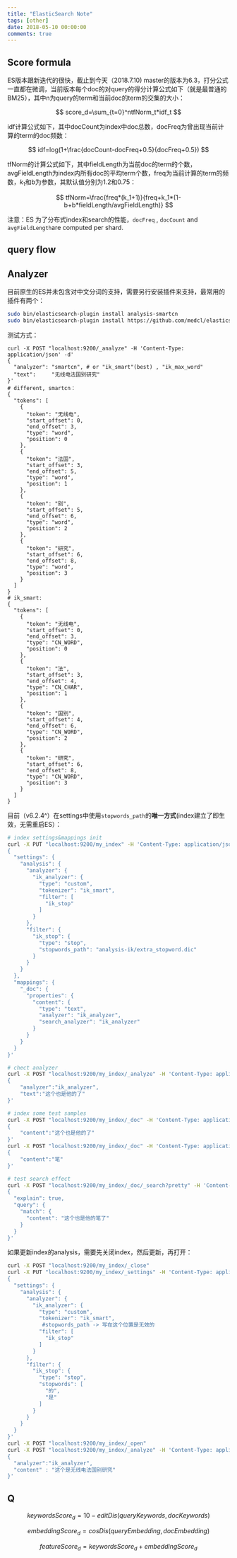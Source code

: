 ```yaml
---
title: "ElasticSearch Note"
tags: [other]
date: 2018-05-10 00:00:00
comments: true
---  
```


## Score formula   

ES版本跟新迭代的很快，截止到今天（2018.7.10) master的版本为6.3，打分公式一直都在微调，当前版本每个doc的对query的得分计算公式如下（就是最普通的BM25），其中n为query的term和当前doc的term的交集的大小：  


$$
score_d=\sum_{t=0}^ntfNorm_t*idf_t
$$


idf计算公式如下，其中docCount为index中doc总数，docFreq为曾出现当前计算的term的doc频数：  


$$
idf=log(1+\frac{docCount-docFreq+0.5}{docFreq+0.5})
$$


tfNorm的计算公式如下，其中fieldLength为当前doc的term的个数，avgFieldLength为index内所有doc的平均term个数，freq为当前计算的term的频数，$k_1$和b为参数，其默认值分别为1.2和0.75：  


$$
tfNorm=\frac{freq*(k_1+1)}{freq+k_1*(1-b+b*fieldLength/avgFieldLength)}
$$

注意：ES 为了分布式index和search的性能，`docFreq` , `docCount` and `avgFieldLength`are computed per shard.   

<!--more-->

## query flow  



## Analyzer    

目前原生的ES并未包含对中文分词的支持，需要另行安装插件来支持，最常用的插件有两个：

```bash
sudo bin/elasticsearch-plugin install analysis-smartcn
sudo bin/elasticsearch-plugin install https://github.com/medcl/elasticsearch-analysis-ik/releases/download/v6.3.0/elasticsearch-analysis-ik-6.3.0.zip
```

测试方式：

```shell
curl -X POST "localhost:9200/_analyze" -H 'Content-Type: application/json' -d'
{
  "analyzer": "smartcn", # or "ik_smart"(best) , "ik_max_word"
  "text":     "无线电法国别研究"
}'
# different, smartcn：
{
  "tokens": [
    {
      "token": "无线电",
      "start_offset": 0,
      "end_offset": 3,
      "type": "word",
      "position": 0
    },
    {
      "token": "法国",
      "start_offset": 3,
      "end_offset": 5,
      "type": "word",
      "position": 1
    },
    {
      "token": "别",
      "start_offset": 5,
      "end_offset": 6,
      "type": "word",
      "position": 2
    },
    {
      "token": "研究",
      "start_offset": 6,
      "end_offset": 8,
      "type": "word",
      "position": 3
    }
  ]
}
# ik_smart:
{
  "tokens": [
    {
      "token": "无线电",
      "start_offset": 0,
      "end_offset": 3,
      "type": "CN_WORD",
      "position": 0
    },
    {
      "token": "法",
      "start_offset": 3,
      "end_offset": 4,
      "type": "CN_CHAR",
      "position": 1
    },
    {
      "token": "国别",
      "start_offset": 4,
      "end_offset": 6,
      "type": "CN_WORD",
      "position": 2
    },
    {
      "token": "研究",
      "start_offset": 6,
      "end_offset": 8,
      "type": "CN_WORD",
      "position": 3
    }
  ]
}
```

目前（v6.2.4^）在settings中使用`stopwords_path`的**唯一方式**(index建立了即生效，无需重启ES）：  

```bash
# index settings&mappings init
curl -X PUT "localhost:9200/my_index" -H 'Content-Type: application/json' -d'
{
  "settings": {
    "analysis": {
      "analyzer": {
        "ik_analyzer": {
          "type": "custom",
          "tokenizer": "ik_smart",
          "filter": [
            "ik_stop"
          ]
        }
      },
      "filter": {
        "ik_stop": {
          "type": "stop",
          "stopwords_path": "analysis-ik/extra_stopword.dic"
        }
      }
    }
  },
  "mappings": {
    "_doc": {
      "properties": {
        "content": {
          "type": "text",
          "analyzer": "ik_analyzer",
          "search_analyzer": "ik_analyzer"
        }
      }
    }
  }
}'

# chect analyzer
curl -X POST "localhost:9200/my_index/_analyze" -H 'Content-Type: application/json' -d'
{
    "analyzer":"ik_analyzer",
    "text":"这个也是他的了"
}'

# index some test samples
curl -X POST "localhost:9200/my_index/_doc" -H 'Content-Type: application/json' -d'
{
    "content":"这个也是他的了"
}'
curl -X POST "localhost:9200/my_index/_doc" -H 'Content-Type: application/json' -d'
{
    "content":"笔"
}'

# test search effect
curl -X POST "localhost:9200/my_index/_doc/_search?pretty" -H 'Content-Type: application/json' -d'
{
  "explain": true,
  "query": {
    "match": {
      "content": "这个也是他的笔了"
    }
  }
}'
```

如果更新index的analysis，需要先关闭index，然后更新，再打开：  

```bash
curl -X POST "localhost:9200/my_index/_close"
curl -X PUT "localhost:9200/my_index/_settings" -H 'Content-Type: application/json' -d'
{
  "settings": {
    "analysis": {
      "analyzer": {
        "ik_analyzer": {
          "type": "custom",
          "tokenizer": "ik_smart",
           #stopwords_path -> 写在这个位置是无效的
          "filter": [
            "ik_stop"
          ]
        }
      },
      "filter": {
        "ik_stop": {
          "type": "stop",
          "stopwords": [
            "的",
            "是"
          ]
        }
      }
    }
  }
}'
curl -X POST "localhost:9200/my_index/_open"
curl -X POST "localhost:9200/my_index/_analyze" -H 'Content-Type: application/json' -d'
{
  "analyzer":"ik_analyzer",
  "content" : "这个是无线电法国别研究"
}'
```



## Q  




$$
keywordsScore_d=10-editDis(queryKeywords,docKeywords)
$$



$$
embeddingScore_d=cosDis(queryEmbedding,docEmbedding)
$$



$$
featureScore_d=keywordsScore_d+embeddingScore_d
$$
